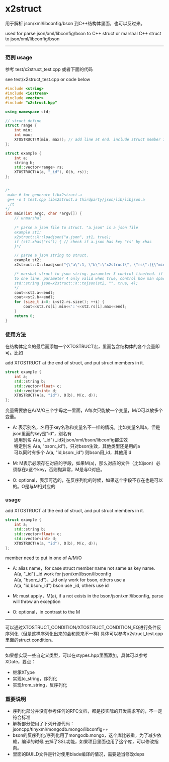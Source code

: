 x2struct
===========
用于解析 json/xml/libconfig/bson 到C++结构体里面，也可以反过来。

used for parse json/xml/libconfig/bson to C++ struct or marshal C++ struct to json/xml/libconfig/bson

***
### 范例 usage
参考 test/x2struct_test.cpp 或者下面的代码

see test/x2struct_test.cpp or code below

```C++
#include <string>
#include <iostream>
#include <vector>
#include "x2struct.hpp"

using namespace std;

// struct define
struct range {
    int min;
    int max;
    XTOSTRUCT(M(min, max)); // add line at end. include struct member is ok
};

struct example {
    int a;
    string b;
    std::vector<range> rs;
    XTOSTRUCT(A(a, "_id"), O(b, rs));
};


/*
 make # for generate libx2struct.a
 g++ -o t test.cpp libx2struct.a thirdparty/json/lib/libjson.a 
 ./t
*/
int main(int argc, char *argv[]) {
    // unmarshal
    
    /* parse a json file to struct. "a.json" is a json file
    example st1;
    x2struct::X::loadjson("a.json", st1, true);
    if (st1.xhas("rs")) { // check if a.json has key "rs" by xhas
    }*/

    // parse a json string to struct.
    example st2;
    x2struct::X::loadjson("{\"a\":1, \"b\":\"x2struct\", \"rs\":[{\"min\":1, \"max\":2}, {\"min\":10, \"max\":20}]}", st2, false);

    /* marshal struct to json string. parameter 3 control linefeed. if true, json string has linefeed, or will marshal
    to one line. parameter 4 only valid when true, control how man space add in line head.
    std::string json=x2struct::X::tojson(st2, "", true, 4); 
    */
    cout<<st2.a<<endl;
    cout<<st2.b<<endl;
    for (size_t i=0; i<st2.rs.size(); ++i) {
        cout<<st2.rs[i].min<<':'<<st2.rs[i].max<<endl;
    }
    return 0;
}
```

### 使用方法
在结构体定义的最后面添加一个XTOSTRUCT宏，里面包含结构体的各个变量即可。比如

add XTOSTRUCT at the end of struct, and put struct members in it. 
``` C++
struct example {
    int a;
    std::string b;
    std::vector<float> c;
    std::vector<int> d;
    XTOSTRUCT(A(a, "id"), O(b), M(c, d));
};
```

变量需要放在A/M/O三个字母之一里面，A每次只能放一个变量，M/O可以放多个变量。

- A: 表示别名，名用于key名称和变量名不一样的情况。比如变量名叫a，但是json里面的key是"id"，别名有<br>
  通用别名 A(a, "_id")  _id对json/xml/bson/libconfig都生效 <br>
  特定别名 A(a, "bson:_id")，只对bson生效，其他类型还是用的a <br>
  可以同时有多个 A(a, "id,bson:_id") 则bson用_id，其他用id

- M: M表示必须存在对应的字段，如果M(a)，那么对应的文件（比如json）必须存在a这个key，否则抛异常，M是与O对应。
- O: optional，表示可选的，在反序列化的时候，如果这个字段不存在也是可以的。O是与M相对应的

### usage
add XTOSTRUCT at the end of struct, and put struct members in it. 
``` C++
struct example {
    int a;
    std::string b;
    std::vector<float> c;
    std::vector<int> d;
    XTOSTRUCT(A(a, "id"), O(b), M(c, d));
};
```

member need to put in one of A/M/O

- A: alias name，for case struct member name not same as key name. <br>
  A(a, "_id")  _id work for json/xml/bson/libconfig <br>
  A(a, "bson:_id")，_id only work for bson, others use a <br>
  A(a, "id,bson:_id") bson use _id, others use id

- M: must apply，M(a), if a not exists in the bson/json/xml/libconfig, parse will throw an exception
- O: optional，in contrast to the M

***
可以通过XTOSTRUCT_CONDITION/XTOSTRUCT_CONDITION_EQ进行条件反序列化（但是这样序列化出来的会和原来不一样)
具体可以参考x2struct_test.cpp里面的struct condition。
***
如果想实现一些自定义类型，可以在xtypes.hpp里面添加，具体可以参考XDate，要点：
- 继承XType
- 实现to_string，序列化
- 实现from_string，反序列化


### 重要说明
- 序列化部分并没有参考任何的RFC文档，都是按实际的开发需求写的，不一定符合标准
- 解析部分使用了下列开源代码：jsoncpp/tinyxml/mongodb.mongo/libconfig++
- bson的反序列化/序列化用了mongodb.mongo，这个库比较重，为了减少依赖，编译的时候
   去掉了SSL功能，如果项目里面也用了这个库，可以修改指向。
- 里面的BUILD文件是针对使用blade编译的情况，需要适当修改deps
